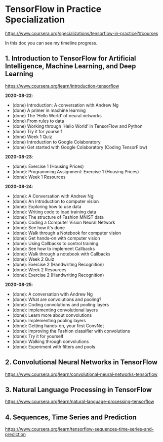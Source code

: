 # TensorFlow in Practice Specialization
https://www.coursera.org/specializations/tensorflow-in-practice?#courses

In this doc you can see my timeline progress. 

## 1. Introduction to TensorFlow for Artificial Intelligence, Machine Learning, and Deep Learning
https://www.coursera.org/learn/introduction-tensorflow

**2020-08-22**: 
- (done) Introduction: A conversation with Andrew Ng
- (done) A primer in machine learning
- (done) The ‘Hello World’ of neural networks
- (done) From rules to data
- (done) Working through ‘Hello World’ in TensorFlow and Python
- (done) Try it for yourself
- (done) Week 1 Quiz
- (done) Introduction to Google Colaboratory
- (done) Get started with Google Colaboratory (Coding TensorFlow)

**2020-08-23**: 
- (done): Exercise 1 (Housing Prices)
- (done): Programming Assignment: Exercise 1 (Housing Prices)
- (done): Week 1 Resources


**2020-08-24**:
- (done): A Conversation with Andrew Ng
- (done): An Introduction to computer vision
- (done): Exploring how to use data
- (done): Writing code to load training data
- (done): The structure of Fashion MNIST data
- (done): Coding a Computer Vision Neural Network
- (done): See how it's done
- (done): Walk through a Notebook for computer vision
- (done): Get hands-on with computer vision
- (done): Using Callbacks to control training
- (done): See how to implement Callbacks
- (done): Walk through a notebook with Callbacks
- (done): Week 2 Quiz
- (done): Exercise 2 (Handwriting Recognition)
- (done): Week 2 Resources
- (done): Exercise 2 (Handwriting Recognition)


**2020-08-25**:
- (done): A conversation with Andrew Ng
- (done): What are convolutions and pooling?
- (done): Coding convolutions and pooling layers
- (done): Implementing convolutional layers
- (done): Learn more about convolutions
- (done): Implementing pooling layers
- (done): Getting hands-on, your first ConvNet
- (done): Improving the Fashion classifier with convolutions
- (done): Try it for yourself
- (done): Walking through convolutions
- (done): Experiment with filters and pools



## 2. Convolutional Neural Networks in TensorFlow
https://www.coursera.org/learn/convolutional-neural-networks-tensorflow

## 3. Natural Language Processing in TensorFlow
https://www.coursera.org/learn/natural-language-processing-tensorflow


## 4. Sequences, Time Series and Prediction
https://www.coursera.org/learn/tensorflow-sequences-time-series-and-prediction
